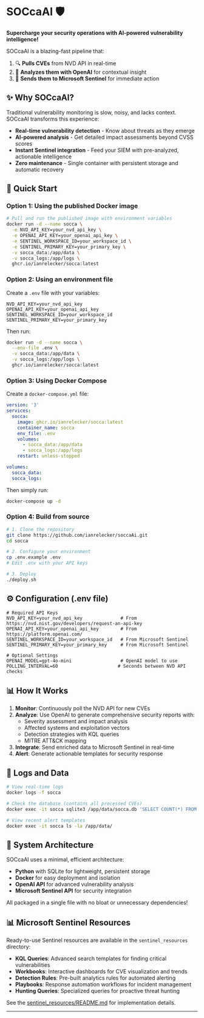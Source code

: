 # SOCcaAI 🛡️

**Supercharge your security operations with AI-powered vulnerability intelligence!**

SOCcaAI is a blazing-fast pipeline that:
1. 🔍 **Pulls CVEs** from NVD API in real-time
2. 🧠 **Analyzes them with OpenAI** for contextual insight
3. 🚀 **Sends them to Microsoft Sentinel** for immediate action

## ✨ Why SOCcaAI?

Traditional vulnerability monitoring is slow, noisy, and lacks context. SOCcaAI transforms this experience:

- **Real-time vulnerability detection** - Know about threats as they emerge
- **AI-powered analysis** - Get detailed impact assessments beyond CVSS scores
- **Instant Sentinel integration** - Feed your SIEM with pre-analyzed, actionable intelligence
- **Zero maintenance** - Single container with persistent storage and automatic recovery

## 🚀 Quick Start

### Option 1: Using the published Docker image

```bash
# Pull and run the published image with environment variables
docker run -d --name socca \
  -e NVD_API_KEY=your_nvd_api_key \
  -e OPENAI_API_KEY=your_openai_api_key \
  -e SENTINEL_WORKSPACE_ID=your_workspace_id \
  -e SENTINEL_PRIMARY_KEY=your_primary_key \
  -v socca_data:/app/data \
  -v socca_logs:/app/logs \
  ghcr.io/ianrelecker/socca:latest
```

### Option 2: Using an environment file

Create a `.env` file with your variables:
```
NVD_API_KEY=your_nvd_api_key
OPENAI_API_KEY=your_openai_api_key
SENTINEL_WORKSPACE_ID=your_workspace_id
SENTINEL_PRIMARY_KEY=your_primary_key
```

Then run:
```bash
docker run -d --name socca \
  --env-file .env \
  -v socca_data:/app/data \
  -v socca_logs:/app/logs \
  ghcr.io/ianrelecker/socca:latest
```

### Option 3: Using Docker Compose

Create a `docker-compose.yml` file:
```yaml
version: '3'
services:
  socca:
    image: ghcr.io/ianrelecker/socca:latest
    container_name: socca
    env_file: .env
    volumes:
      - socca_data:/app/data
      - socca_logs:/app/logs
    restart: unless-stopped

volumes:
  socca_data:
  socca_logs:
```

Then simply run:
```bash
docker-compose up -d
```

### Option 4: Build from source

```bash
# 1. Clone the repository
git clone https://github.com/ianrelecker/soccaAi.git
cd socca

# 2. Configure your environment
cp .env.example .env
# Edit .env with your API keys

# 3. Deploy
./deploy.sh
```

## ⚙️ Configuration (.env file)

```
# Required API Keys
NVD_API_KEY=your_nvd_api_key              # From https://nvd.nist.gov/developers/request-an-api-key
OPENAI_API_KEY=your_openai_api_key        # From https://platform.openai.com/
SENTINEL_WORKSPACE_ID=your_workspace_id   # From Microsoft Sentinel
SENTINEL_PRIMARY_KEY=your_primary_key     # From Microsoft Sentinel

# Optional Settings
OPENAI_MODEL=gpt-4o-mini                  # OpenAI model to use
POLLING_INTERVAL=60                      # Seconds between NVD API checks
```

## 📊 How It Works

1. **Monitor**: Continuously poll the NVD API for new CVEs
2. **Analyze**: Use OpenAI to generate comprehensive security reports with:
   - Severity assessment and impact analysis
   - Affected systems and exploitation vectors
   - Detection strategies with KQL queries
   - MITRE ATT&CK mapping
3. **Integrate**: Send enriched data to Microsoft Sentinel in real-time
4. **Alert**: Generate actionable templates for security response

## 📝 Logs and Data

```bash
# View real-time logs
docker logs -f socca

# Check the database (contains all processed CVEs)
docker exec -it socca sqlite3 /app/data/socca.db 'SELECT COUNT(*) FROM cves'

# View recent alert templates 
docker exec -it socca ls -la /app/data/
```

## 🔄 System Architecture

SOCcaAI uses a minimal, efficient architecture:
- **Python** with SQLite for lightweight, persistent storage
- **Docker** for easy deployment and isolation
- **OpenAI API** for advanced vulnerability analysis
- **Microsoft Sentinel API** for security integration

All packaged in a single file with no bloat or unnecessary dependencies!

## 📊 Microsoft Sentinel Resources

Ready-to-use Sentinel resources are available in the `sentinel_resources` directory:

- **KQL Queries**: Advanced search templates for finding critical vulnerabilities
- **Workbooks**: Interactive dashboards for CVE visualization and trends
- **Detection Rules**: Pre-built analytics rules for automated alerting
- **Playbooks**: Response automation workflows for incident management
- **Hunting Queries**: Specialized queries for proactive threat hunting

See the [sentinel_resources/README.md](sentinel_resources/README.md) for implementation details.

---
